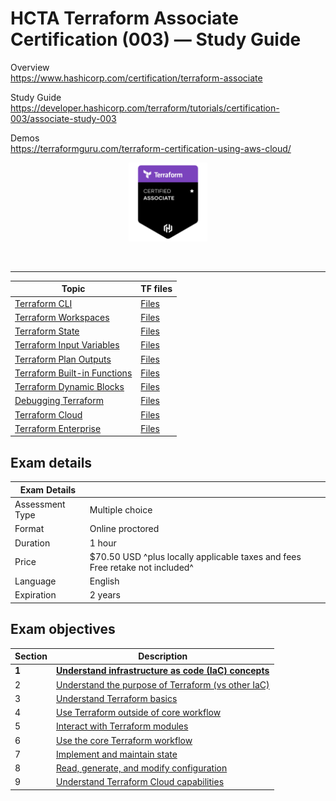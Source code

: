 # HCTA Terraform Associate Certification (003) — Study Guide

Overview  
https://www.hashicorp.com/certification/terraform-associate

Study Guide  
https://developer.hashicorp.com/terraform/tutorials/certification-003/associate-study-003

Demos  
https://terraformguru.com/terraform-certification-using-aws-cloud/

<p align="center">
  <img src="images/hcta-badge.webp" {:height="25%" width="25%"}>
</p>
<br/>

---  

**Topic**	| TF files |
--------- | -------- |
[Terraform CLI](cli/README.md)  | [Files](cli/)  |
[Terraform Workspaces](workspaces/README.md)  | [Files](workspaces/)  |
[Terraform State](state/README.md)  | [Files](state/)  |
[Terraform Input Variables](variables/README.md)  | [Files](variables/)  |
[Terraform Plan Outputs](outputs/README.md)  | [Files](outputs/) |
[Terraform Built-in Functions ](builtins/README.md)  | [Files](builtins/)  |
[Terraform Dynamic Blocks](dynamic/README.md)  | [Files](dynamic/)  |
[Debugging Terraform](debugging/README.md)  | [Files](debugging/)  |
[Terraform Cloud](tfc/README.md)  | [Files](tfc/)  |
[Terraform Enterprise](tfe/README.md)  | [Files](tfe/)  |



## Exam details

Exam Details  |   |
------------- | - |  
Assessment Type	| Multiple choice
Format	| Online proctored
Duration	| 1 hour
Price	| $70.50 USD ^plus locally applicable taxes and fees Free retake not included^
Language	| English
Expiration |	2 years

## Exam objectives


Section | Description |
------- | ----------- |  
**1**	| [**Understand infrastructure as code (IaC) concepts**](section1)
2	| [Understand the purpose of Terraform (vs other IaC)](section2)
3	| [Understand Terraform basics](section3)
4	| [Use Terraform outside of core workflow](section4)
5	| [Interact with Terraform modules](section5)
6	| [Use the core Terraform workflow](section6)
7	| [Implement and maintain state](section7)
8	| [Read, generate, and modify configuration](section8)
9	| [Understand Terraform Cloud capabilities](section19)
